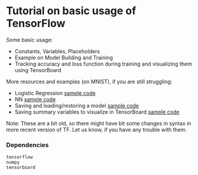 # Tutorial on basic usage of TensorFlow

Some basic usage:
* Constants, Variables, Placeholders
* Example on Model Building and Training
* Tracking accuracy and loss function during training and visualizing them using TensorBoard

More resources and examples (on MNIST), if you are still struggling:
* Logistic Regression [sample code](https://github.com/dianaborsa/TensorFlow_Examples/blob/master/ex1_logistic_regression.py)
* NN [sample code](https://github.com/dianaborsa/TensorFlow_Examples/blob/master/ex2_nn.py)
* Saving and loading/restoring a model [sample code](https://github.com/dianaborsa/TensorFlow_Examples/blob/master/ex2_nn_save_model.py)
* Saving summary variables to visualize in TensorBoard [sample code](https://github.com/dianaborsa/TensorFlow_Examples/blob/master/ex2_nn_tensorboard.py)

Note: These are a bit old, so there might have bit some changes in syntax in more recent version of TF. Let us know, if you have any trouble with them. 

### Dependencies
```
tensorflow
numpy
tensorboard
```
